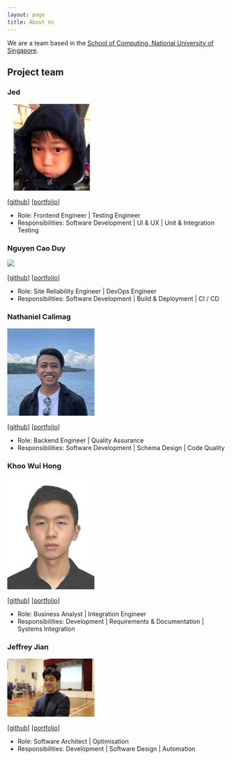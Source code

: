 ```yaml
---
layout: page
title: About Us
---
```


We are a team based in the [School of Computing, National University of Singapore](http://www.comp.nus.edu.sg).

## Project team

### Jed

<img src="images/developers/jedkohjk.png" width="200px">

[[github](https://github.com/jedkohjk)]
[[portfolio](team/jedkohjk.md)]

* Role: Frontend Engineer | Testing Engineer
* Responsibilities: Software Development | UI & UX | Unit & Integration Testing

### Nguyen Cao Duy

<img src="images/developers/ncduy0303.png" width="200px">

[[github](https://github.com/ncduy0303)]
[[portfolio](team/ncduy0303.md)]

* Role: Site Reliability Engineer | DevOps Engineer
* Responsibilities: Software Development | Build & Deployment | CI / CD 

### Nathaniel Calimag

<img src="images/developers/nathanielcalimag.png" width="200px">

[[github](http://github.com/nathanielcalimag)]
[[portfolio](team/nathanielcalimag.md)]

* Role: Backend Engineer | Quality Assurance
* Responsibilities: Software Development | Schema Design | Code Quality

### Khoo Wui Hong

<img src="images/developers/wui-hong.png" width="200px">

[[github](http://github.com/wui-hong)]
[[portfolio](team/wui-hong.md)]

* Role: Business Analyst | Integration Engineer
* Responsibilities: Development | Requirements & Documentation | Systems Integration

### Jeffrey Jian

<img src="images/developers/jeffrey-jian.png" width="200px">

[[github](http://github.com/jeffrey-jian)]
[[portfolio](team/jeffrey-jian.md)]

* Role: Software Architect | Optimisation
* Responsibilities: Development | Software Design | Automation
